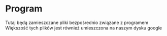 # Program

Tutaj będą zamieszczane pliki bezpośrednio związane z programem
Większość tych plików jest również umieszczona na naszym dysku google
